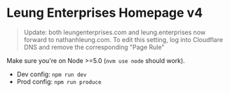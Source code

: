 # Leung Enterprises Homepage v4

> Update: both leungenterprises.com and leung.enterprises now forward to nathanhleung.com. To edit this setting, log into Cloudflare DNS and remove the corresponding "Page Rule"

Make sure you're on Node >=5.0 (`nvm use node` should work).

- Dev config: `npm run dev`
- Prod config: `npm run produce`
